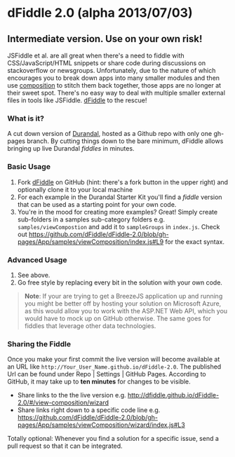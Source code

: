# dFiddle 2.0 (alpha 2013/07/03)
## Intermediate version. Use on your own risk!

JSFiddle et al. are all great when there's a need to fiddle with CSS/JavaScript/HTML snippets or
share code during discussions on stackoverflow or newsgroups. Unfortunately, due to the nature of  which encourages you to break down apps into many smaller modules and then use 
[composition](http://durandaljs.com/documentation/Using-Composition) to stitch them back together, those apps are no longer at their sweet spot. There's no easy
 way to deal with multiple smaller external files in tools like JSFiddle. [dFiddle](https://github.com/dFiddle/dFiddle-2.0) to the rescue!

### What is it?

A cut down version of [Durandal], hosted as a Github repo with only one gh-pages branch. By cutting things down to the bare
minimum, dFiddle allows bringing up live Durandal _fiddles_ in minutes.

### Basic Usage

1. Fork [dFiddle](https://github.com/dFiddle/dFiddle-2.0) on GitHub (hint: there's a fork button in the upper right) and optionally
clone it to your local machine
2. For each example in the Durandal Starter Kit you'll find a _fiddle_ version that can be used as a starting
point for your own code.
3. You're in the mood for creating more examples? Great! Simply create sub-folders in a samples sub-category
folders e.g. `samples/viewCompostion` and add it to `sampleGroups` in `index.js`. Check out
https://github.com/dFiddle/dFiddle-2.0/blob/gh-pages/App/samples/viewComposition/index.js#L9 for the exact syntax.

### Advanced Usage

1. See above.
2. Go free style by replacing every bit in the solution with your own code.

> **Note**: If your are trying to get a BreezeJS application up and running you might be better off by
hosting your solution on Microsoft Azure, as this would allow you to work with the ASP.NET Web API,
which you would have to mock up on GitHub otherwise. The same goes for fiddles that leverage other data technologies.

### Sharing the Fiddle

Once you make your first commit the live version will become available at an URL like
`http://Your_User_Name.github.io/dFiddle-2.0`. The published Url can be found under Repo | Settings | GitHub
Pages.
According to GitHub, it may take up to **ten minutes** for changes to be visible.

+ Share links to the the live version e.g. http://dfiddle.github.io/dFiddle-2.0/#/view-composition/wizard
+ Share links right down to a specific code line e.g.
https://github.com/dFiddle/dFiddle-2.0/blob/gh-pages/App/samples/viewComposition/wizard/index.js#L3

Totally optional: Whenever you find a solution for a specific issue, send a pull request so that it can be integrated.


[Durandal]:http://durandaljs.com/
